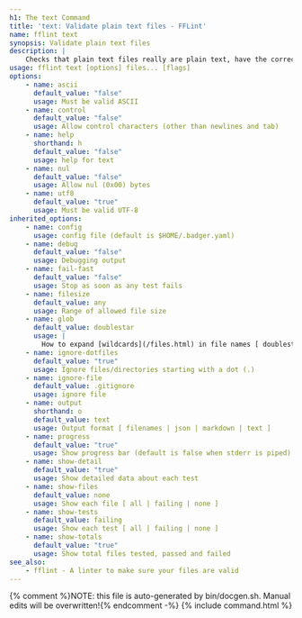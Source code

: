 ```yaml
---
h1: The text Command
title: 'text: Validate plain text files - FFLint'
name: fflint text
synopsis: Validate plain text files
description: |
    Checks that plain text files really are plain text, have the correct line endings and more
usage: fflint text [options] files... [flags]
options:
    - name: ascii
      default_value: "false"
      usage: Must be valid ASCII
    - name: control
      default_value: "false"
      usage: Allow control characters (other than newlines and tab)
    - name: help
      shorthand: h
      default_value: "false"
      usage: help for text
    - name: nul
      default_value: "false"
      usage: Allow nul (0x00) bytes
    - name: utf8
      default_value: "true"
      usage: Must be valid UTF-8
inherited_options:
    - name: config
      usage: config file (default is $HOME/.badger.yaml)
    - name: debug
      default_value: "false"
      usage: Debugging output
    - name: fail-fast
      default_value: "false"
      usage: Stop as soon as any test fails
    - name: filesize
      default_value: any
      usage: Range of allowed file size
    - name: glob
      default_value: doublestar
      usage: |
        How to expand [wildcards](/files.html) in file names [ doublestar | golang | none ]
    - name: ignore-dotfiles
      default_value: "true"
      usage: Ignore files/directories starting with a dot (.)
    - name: ignore-file
      default_value: .gitignore
      usage: ignore file
    - name: output
      shorthand: o
      default_value: text
      usage: Output format [ filenames | json | markdown | text ]
    - name: progress
      default_value: "true"
      usage: Show progress bar (default is false when stderr is piped)
    - name: show-detail
      default_value: "true"
      usage: Show detailed data about each test
    - name: show-files
      default_value: none
      usage: Show each file [ all | failing | none ]
    - name: show-tests
      default_value: failing
      usage: Show each test [ all | failing | none ]
    - name: show-totals
      default_value: "true"
      usage: Show total files tested, passed and failed
see_also:
    - fflint - A linter to make sure your files are valid
---
```

{% comment %}NOTE: this file is auto-generated by bin/docgen.sh.  Manual edits will be overwritten!{% endcomment -%}
{% include command.html %}
